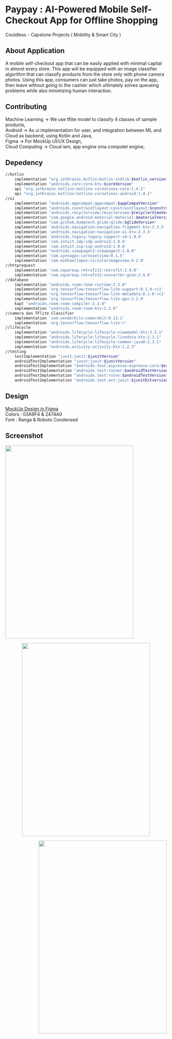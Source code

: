 # Paypay : AI-Powered Mobile Self-Checkout App for Offline Shopping
Couldless - Capstone Projects ( Mobility & Smart City )
## About Application
A mobile self-checkout app that can be easily applied with minimal capital in almost every store. This app will be equipped with an image classifier algorithm that can classify products from the store only with phone camera photos. Using this app, consumers can just take photos, pay on the app, then leave without going to the cashier which ultimately solves queueing problems while also minimizing human interaction.
## Contributing
Machine Learning -> We use tflite model to classify 4 classes of sample products,\
Android -> As ui implementation for user, and integration between ML and Cloud as backend, using Kotlin and Java,\
Figma -> For MockUp UI/UX Design,\
Cloud Computing ->  Cloud iam, app engine sma computet engine,
## Depedency
```bash
//kotlin
    implementation "org.jetbrains.kotlin:kotlin-stdlib:$kotlin_version"
    implementation "androidx.core:core-ktx:$coreVersion"
    api "org.jetbrains.kotlinx:kotlinx-coroutines-core:1.4.1"
    api "org.jetbrains.kotlinx:kotlinx-coroutines-android:1.4.1"
//ui
    implementation "androidx.appcompat:appcompat:$appCompatVersion"
    implementation "androidx.constraintlayout:constraintlayout:$constraintLayoutVersion"
    implementation "androidx.recyclerview:recyclerview:$recyclerViewVersion"
    implementation "com.google.android.material:material:$materialVersion"
    implementation "com.github.bumptech.glide:glide:$glideVersion"
    implementation 'androidx.navigation:navigation-fragment-ktx:2.3.5'
    implementation 'androidx.navigation:navigation-ui-ktx:2.3.5'
    implementation 'androidx.legacy:legacy-support-v4:1.0.0'
    implementation 'com.intuit.sdp:sdp-android:1.0.6'
    implementation 'com.intuit.ssp:ssp-android:1.0.6'
    implementation "androidx.viewpager2:viewpager2:1.0.0"
    implementation 'com.synnapps:carouselview:0.1.5'
    implementation 'com.mikhaellopez:circularimageview:4.2.0'
//httprequest
    implementation 'com.squareup.retrofit2:retrofit:2.9.0'
    implementation 'com.squareup.retrofit2:converter-gson:2.9.0'
//database
    implementation "androidx.room:room-runtime:2.3.0"
    implementation 'org.tensorflow:tensorflow-lite-support:0.1.0-rc1'
    implementation 'org.tensorflow:tensorflow-lite-metadata:0.1.0-rc1'
    implementation 'org.tensorflow:tensorflow-lite-gpu:2.2.0'
    kapt "androidx.room:room-compiler:2.3.0"
    implementation "androidx.room:room-ktx:2.3.0"
//camera dan TFlite Classifier
    implementation 'com.wonderkiln:camerakit:0.13.1'
    implementation 'org.tensorflow:tensorflow-lite:+'
//lifecycle
    implementation "androidx.lifecycle:lifecycle-viewmodel-ktx:2.3.1"
    implementation "androidx.lifecycle:lifecycle-livedata-ktx:2.3.1"
    implementation "androidx.lifecycle:lifecycle-common-java8:2.3.1"
    implementation "androidx.activity:activity-ktx:1.2.3"
//testing
    testImplementation "junit:junit:$junitVersion"
    androidTestImplementation "junit:junit:$junitVersion"
    androidTestImplementation "androidx.test.espresso:espresso-core:$espressoVersion"
    androidTestImplementation "androidx.test:runner:$androidTestVersion"
    androidTestImplementation "androidx.test:rules:$androidTestVersion"
    androidTestImplementation "androidx.test.ext:junit:$junitExtversion"
```
## Design
[MockUp Design in Figma](https://www.figma.com/file/Osh5oG320eGkT5FnMNOoIy/AI-Checkout?node-id=0%3A1)\
Colors : 03A9F4 & 2474A0 \
Font : Ranga & Roboto Condensed
## Screenshot
<img src="https://user-images.githubusercontent.com/30284330/121230282-40681500-c8b9-11eb-95cf-057982558eb9.png" width="400" height="600" /> 
<p align="center">
<img src="https://user-images.githubusercontent.com/30284330/121230925-fdf30800-c8b9-11eb-8aa4-9f68eafd122f.png" width="400" height="600" /> 
<p> 
<img align="right" src="https://user-images.githubusercontent.com/30284330/121231654-d9e3f680-c8ba-11eb-9d72-c85e64800f35.png" width="400" height="600" />
